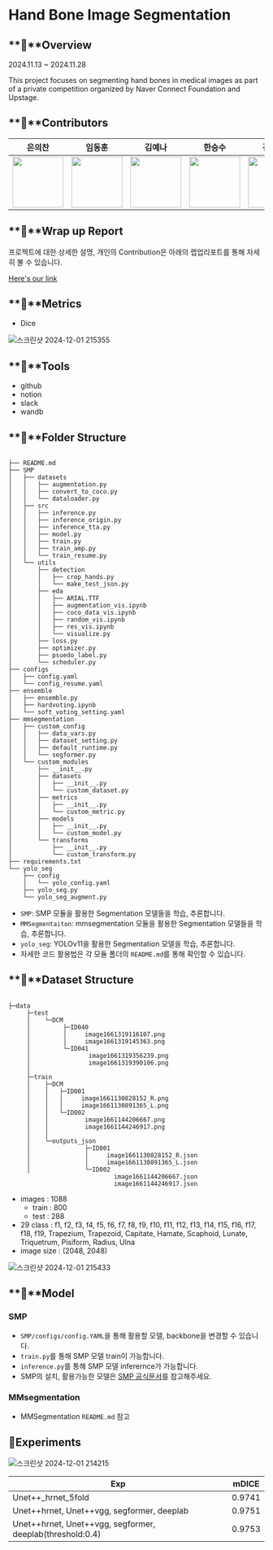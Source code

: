 # Hand Bone Image Segmentation

## **📘**Overview

2024.11.13 ~ 2024.11.28

This project focuses on segmenting hand bones in medical images as part of a private competition organized by Naver Connect Foundation and Upstage.


## **📘**Contributors

|은의찬|임동훈|김예나|한승수|김동영|정아영
|:----:|:----:|:----:|:----:|:----:|:----:|
| [<img src="https://github.com/user-attachments/assets/de2fa83d-3076-4f18-bc65-45e34a456b72" alt="" style="width:100px;100px;">](https://github.com/0522chan) <br/> | [<img src="https://github.com/user-attachments/assets/6ba55701-35e6-421f-8ed7-03b054f55a76" alt="" style="width:100px;100px;">](https://github.com/naringles) <br/> | [<img src="https://github.com/user-attachments/assets/109315cf-03ea-46c9-af2d-4145cef1f50f" alt="" style="width:100px;100px;">](https://github.com/yehna2907) <br/> | [<img src="https://github.com/user-attachments/assets/b2e040a7-dca3-4a23-b44f-5de84b76c950" alt="" style="width:100px;100px;">](https://github.com/hanseungsoo13) <br/> | [<img src="https://github.com/user-attachments/assets/d973c9de-7e57-4796-8c48-924269f4d2c9" alt="" style="width:100px;100px;">](https://github.com/kimdyoc13) <br/> | [<img src="https://github.com/user-attachments/assets/1a023730-0169-427f-8642-977aa888535e" alt="" style="width:100px;100px;">](https://github.com/Jeong-AYeong) <br/> |


## **📘**Wrap up Report
프로젝트에 대한 상세한 설명, 개인의 Contribution은 아래의 랩업리포트를 통해 자세히 볼 수 있습니다.

[Here's our link](https://broadleaf-jasper-0c4.notion.site/d7a2c94d5c604e8380479662a227c8b0)

## **📘**Metrics

- Dice

![스크린샷 2024-12-01 215355](https://github.com/user-attachments/assets/0a4b33ba-0901-486c-963d-ddabada68fe2)



## **📰**Tools

- github
- notion
- slack
- wandb

## **📰**Folder Structure

```

├── README.md
├── SMP
│   ├── datasets
│   │   ├── augmentation.py
│   │   ├── convert_to_coco.py
│   │   └── dataloader.py
│   ├── src
│   │   ├── inference.py
│   │   ├── inference_origin.py
│   │   ├── inference_tta.py
│   │   ├── model.py
│   │   ├── train.py
│   │   ├── train_amp.py
│   │   └── train_resume.py
│   └── utils
│       ├── detection
│       │   ├── crop_hands.py
│       │   └── make_test_json.py
│       ├── eda
│       │   ├── ARIAL.TTF
│       │   ├── augmentation_vis.ipynb
│       │   ├── coco_data_vis.ipynb
│       │   ├── random_vis.ipynb
│       │   ├── res_vis.ipynb
│       │   └── visualize.py
│       ├── loss.py
│       ├── optimizer.py
│       ├── psuedo_label.py
│       └── scheduler.py
├── configs
│   ├── config.yaml
│   └── config_resume.yaml
├── ensemble
│   ├── ensemble.py
│   ├── hardvoting.ipynb
│   └── soft_voting_setting.yaml
├── mmsegmentation
│   ├── custom_config
│   │   ├── data_vars.py
│   │   ├── dataset_setting.py
│   │   ├── default_runtime.py
│   │   └── segformer.py
│   └── custom_modules
│       ├── __init__.py
│       ├── datasets
│       │   ├── __init__.py
│       │   └── custom_dataset.py
│       ├── metrics
│       │   ├── __init__.py
│       │   └── custom_metric.py
│       ├── models
│       │   ├── __init__.py
│       │   └── custom_model.py
│       └── transforms
│           ├── __init__.py
│           └── custom_transform.py
├── requirements.txt
└── yolo_seg
    ├── config
    │   └── yolo_config.yaml
    ├── yolo_seg.py
    └── yolo_seg_augment.py
```
- `SMP`: SMP 모듈을 활용한 Segmentation 모델들을 학습, 추론합니다.
- `MMSegmentaiton`: mmsegmentation 모듈을 활용한 Segmentation 모델들을 학습, 추론합니다.
- `yolo_seg`: YOLOv11을 활용한 Segmentation 모델을 학습, 추론합니다.
- 자세한 코드 활용법은 각 모듈 폴더의 `README.md`를 통해 확인할 수 있습니다.

## **📰**Dataset Structure

```

├─data
     ├─test
     │    └─DCM
     │         ├─ID040
     │         │     image1661319116107.png
     │         │     image1661319145363.png
     │         └─ID041
     │                image1661319356239.png
     │                image1661319390106.png
     │
     ├─train
     │    ├─DCM
     │    │   ├─ID001
     │    │   │     image1661130828152_R.png
     │    │   │     image1661130891365_L.png
     │    │   └─ID002
     │    │          image1661144206667.png
     │    │          image1661144246917.png
     │    │        
     │    └─outputs_json
     │               ├─ID001
     │               │     image1661130828152_R.json
     │               │     image1661130891365_L.json
     │               └─ID002
                             image1661144206667.json
                             image1661144246917.json
```

- images : 1088
    - train : 800
    - test : 288
- 29 class : f1, f2, f3, f4, f5, f6, f7, f8, f9, f10, f11, f12, f13, f14, f15, f16, f17, f18, f19, Trapezium, Trapezoid, Capitate, Hamate, Scaphoid, Lunate, Triquetrum, Pisiform, Radius, Ulna
- image size :  (2048, 2048)

![스크린샷 2024-12-01 215433](https://github.com/user-attachments/assets/8a3a4c59-0ad8-447b-9315-a964b86de361)


## **📰**Model
### SMP
- `SMP/configs/config.YAML`을 통해 활용할 모델, backbone을 변경할 수 있습니다.
- `train.py`를 통해 SMP 모델 train이 가능합니다.
- `inference.py`를 통해 SMP 모델 inferernce가 가능합니다.
- SMP의 설치, 활용가능한 모델은 [SMP 공식문서](https://smp.readthedocs.io/en/latest/index.html)를 참고해주세요.

### MMsegmentation
- MMSegmentation `README.md` 참고

## **📰Experiments**
![스크린샷 2024-12-01 214215](https://github.com/user-attachments/assets/02200029-5ca1-441a-a637-6269bfc83905)


| Exp | mDICE |
| --- | --- |
| Unet++_hrnet_5fold | 0.9741 |
| Unet++hrnet, Unet++vgg, segformer, deeplab | 0.9751 |
| Unet++hrnet, Unet++vgg, segformer, deeplab(threshold:0.4) | 0.9753 |



